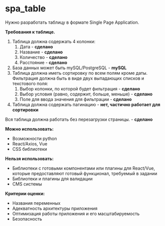 # spa_table

Нужно разработать таблицу в формате Single Page Application.

**Требования к таблице.**
1. Таблица должна содержать 4 колонки:
    1. Дата - **сделано**
    2. Название - **сделано**
    3. Количество - **сделано**
    4. Расстояние - **сделано**
2. База данных может быть mySQL/PostgreSQL - **mySQL**
3. Таблица должна иметь сортировку по всем полям кроме даты. Фильтрация должна быть в виде двух выпадающих списков 
   и текстового поля:
    1. Выбор колонки, по которой будет фильтрация - **сделано**
    2. Выбор условия (равно, содержит, больше, меньше) - **сделано**
    3. Поле для ввода значения для фильтрации - **сделано**
4. Таблица должна содержать пагинацию - **нет, частично работает для сортировки**

Вся таблица должна работать без перезагрузки страницы. - **сделано**

**Можно использовать:**
* Возможности python
* React/Axios, Vue
* CSS библиотеки

**Нельзя использовать:**
* Библиотеки с готовыми компонентами или плагины для React/Vue, которые предоставляют готовый функционал, требуемый в задании
* Библиотеки и плагины для валидации
* CMS системы

**Критерии оценки:**
* Названия переменных
* Адекватность архитектуры приложения
* Оптимизация работы приложения и его масштабируемость
* Безопасность
